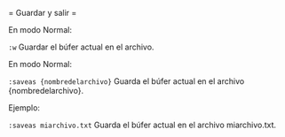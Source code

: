 = Guardar y salir =

En modo Normal:

`:w`  Guardar el búfer actual en el archivo.


En modo Normal:

`:saveas {nombredelarchivo}`  Guarda el búfer actual en el archivo {nombredelarchivo}.

Ejemplo:

`:saveas miarchivo.txt` Guarda el búfer actual en el archivo miarchivo.txt.
